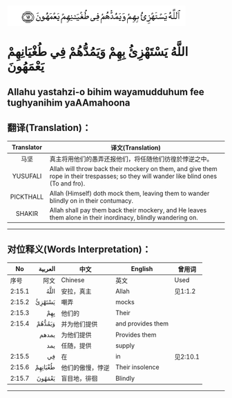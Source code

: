 ![002:015](images/002_015.gif)

#  اللَّهُ يَسْتَهْزِئُ بِهِمْ وَيَمُدُّهُمْ فِي طُغْيَانِهِمْ يَعْمَهُونَ 

## Allahu yastahzi-o bihim wayamudduhum fee tughyanihim yaAAmahoona

## 翻译(Translation)：

| Translator | 译文(Translation)                                            |
| :--------: | ------------------------------------------------------------ |
|    马坚    | 真主将用他们的愚弄还报他们，将任随他们彷徨於悖逆之中。       |
|  YUSUFALI  | Allah will throw back their mockery on them, and give them rope in their trespasses; so they will wander like blind ones (To and fro). |
| PICKTHALL  | Allah (Himself) doth mock them, leaving them to wander blindly on in their contumacy. |
|   SHAKIR   | Allah shall pay them back their mockery, and He leaves them alone in their inordinacy, blindly wandering on. |

---

## 对位释义(Words Interpretation)：

| No     | العربية | 中文             | English           | 曾用词   |
| ------ | ------: | ---------------- | ----------------- | -------- |
| 序号   |    阿文 | Chinese          | 英文              | Used     |
| 2:15.1 |    اللَّهُ | 安拉，真主       | Allah             | 见1:1.2  |
| 2:15.2 |  يَسْتَهْزِئُ | 嘲弄             | mocks             |          |
| 2:15.3 |     بِهِمْ | 他们的           | Their             |          |
| 2:15.4 |  وَيَمُدُّهُمْ | 并为他们提供     | and provides them |          |
|        |   يمدهم | 为他们提供       | Provides them     |          |
|        |     يمد | 任随，提供       | supply            |          |
| 2:15.5 |      فِي | 在               | in                | 见2:10.1 |
| 2:15.6 | طُغْيَانِهِمْ | 他们的傲慢，悖逆 | Their insolence   |          |
| 2:15.7 |  يَعْمَهُونَ | 盲目地，徘徊     | Blindly           |          |

---
